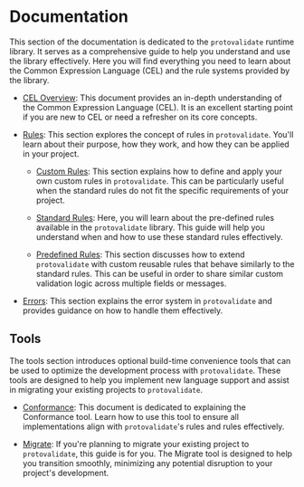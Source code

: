 # Documentation

This section of the documentation is dedicated to the `protovalidate` runtime
library. It serves as a comprehensive guide to help you understand and use the
library effectively. Here you will find everything you need to learn about the
Common Expression Language (CEL) and the rule systems provided by the
library.

- [CEL Overview](cel.md): This document provides an in-depth understanding of
  the Common Expression Language (CEL). It is an excellent starting point if you
  are new to CEL or need a refresher on its core concepts.

- [Rules](rules.md): This section explores the concept of
  rules in `protovalidate`. You'll learn about their purpose, how they
  work,
  and how they can be applied in your project.

    - [Custom Rules](custom-rules.md): This section explains how to
      define and apply your own custom rules in `protovalidate`. This can
      be
      particularly useful when the standard rules do not fit the specific
      requirements of your project.

    - [Standard Rules](standard-rules.md): Here, you will learn
      about the pre-defined rules available in the `protovalidate`
      library.
      This guide will help you understand when and how to use these standard
      rules effectively.

    - [Predefined Rules](predefined-rules.md): This section
      discusses how to extend `protovalidate` with custom reusable rules that
      behave similarly to the standard rules. This can be useful in order
      to share similar custom validation logic across multiple fields or
      messages.

- [Errors](errors.md): This section explains the error system in `protovalidate`
  and provides guidance on how to handle them effectively.

## Tools

The tools section introduces optional build-time convenience tools that can be
used to optimize the development process with `protovalidate`. These tools are
designed to help you implement new language support and assist in migrating your
existing projects to `protovalidate`.

- [Conformance](conformance.md): This document is dedicated to explaining the
  Conformance tool. Learn how to use this tool to ensure all implementations
  align with `protovalidate`'s rules and rules effectively.

- [Migrate][migrate]: If you're planning to migrate your existing project to
  `protovalidate`, this guide is for you. The Migrate tool is designed to help
  you transition smoothly, minimizing any potential disruption to your project's
  development.

[migrate]: https://buf.build/docs/migration-guides/migrate-from-protoc-gen-validate/
